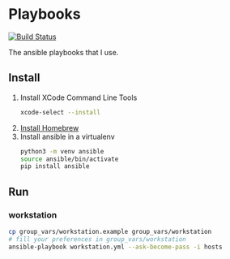 Playbooks
=========

[![Build Status](https://travis-ci.org/renanivo/playbooks.svg)](https://travis-ci.org/renanivo/playbooks)

The ansible playbooks that I use.

Install
-------

1. Install XCode Command Line Tools
    ```bash
    xcode-select --install
    ```
2. [Install Homebrew](https://brew.sh/)
3. Install ansible in a virtualenv
    ```bash
    python3 -m venv ansible
    source ansible/bin/activate
    pip install ansible
    ```

Run
---

### workstation
```bash
cp group_vars/workstation.example group_vars/workstation
# fill your preferences in group_vars/workstation
ansible-playbook workstation.yml --ask-become-pass -i hosts
```
